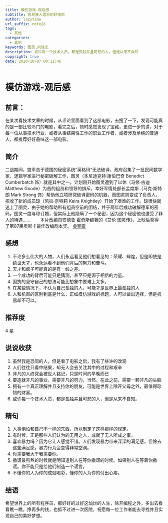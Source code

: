 ```yaml
---
title: 模仿游戏-观后感
subtitle: 容易被人遗忘的好电影
author: lazytime
url_suffix: note28
tags:
  - 其他
categories:
  - 其他
keywords: 图灵,同性恋
description: 或许每一个技术人员，都是孤独并且可悲的人，但是从来不自知
copyright: true
date: 2020-10-07 00:11:46
---
```


# 模仿游戏-观后感

## 前言：

​	在某次看技术文章的时候，从评论里面看到了这部电影，去搜了一下，发现可能真的是一部比较冷门的电影，看完之后，顿时感觉发现了宝藏，更进一步的讲，对于每一位从事技术行业，或者从事结果性工作的职业工作者，或者涉及单纯的普通人，都推荐好好品味这一部电影。

<!-- more -->

## 简介

二战期间，盟军苦于德国的秘密系统”英格玛“无法破译，政府召集了一批民间数学家、逻辑学家进行秘密破解工作，图灵（本尼迪克特·康伯巴奇 Benedict Cumberbatch 饰）就是其中之一。计划刚开始图灵遭到了以休（马修·古迪 Matthew Goode）为首的组员和领导的排斥，幸好军情处部长孟席斯（马克·斯特朗 Mark Strong 饰）帮助他立项研究破译密码的机器，而图灵则变成了负责人，招收了新的成员琼（凯拉·奈特莉 Keira Knightley）开始了艰难的工作。琼很快就迷上了图灵，由于她的帮助所有组员空前的团结，并于两年后成功破解德军的密码。图灵一度与琼订婚，但实际上他隐瞒了一个秘密，因为这个秘密他也遭受了非人的待遇……
　　本片改编自安德鲁·霍奇斯编著的《艾伦·图灵传》，上映后获得了第87届奥斯卡最佳改编剧本奖。 [©豆瓣](https://movie.douban.com/help/movie#t0-qs)

## 感想

1. 不论多么伟大的人物，人们永远看见他们想看见的：荣耀、辉煌，但是即使是绝世天才，也永远看不到他们背后的努力和奋斗。
2. 天才和疯子可能真的是有一线之差。
3. 一个成功的背后可能只是猜测，甚至只是源于相信的力量。
4. 固执的坚守自己的想法可能比想象中要难上太多。
5. 在某些情况下，不认为自己孤独的人，可能才是世界上最孤独的人
6. 人和机器的区别到底是什么，正如模仿游戏的标题，人可以做出选择，但是机器却不可以。

## 推荐度

4 星

## 说说收获

1. 虽然我是恐同的人，但是看了电影之后，我有了些许的改观
2. 人们往往只看中结果，却无人会去关注其中的过程和艰辛
3. 非凡的人终究会被世人铭记，只是时间的早晚而已
4. 要造就非凡的事业，需要非凡的努力，当然，在此之前，需要一颗非凡的头脑
5. 拥有一个真正理解并且支持你的朋友，可能是世界上除开父母之外，最值得珍惜的财富。
6. 或许每一个技术人员，都是孤独并且可悲的人，但是从来不自知。

## 精句

1. 人类惧怕和自己不一样的东西，所以制定了这样那样的规定。
2. 有时候，正是那些人们认为的无用之人，成就了无人所成之事。
3. 喜欢暴力吗？因为它让人感觉不错。人们发现暴力带来深深的满足感，但除去这些满足感，暴力行为会变得非常空洞。
4. 你需要我大于我需要你。
5. 撒谎最煎熬的时候就是明知道别人在等你撒谎的时候。如果别人在等着你撒谎。你不能只是给他们制造一个谎言。
6. 不懂你的人为你的成就喝彩，懂你的人为你的付出心疼。

## 结语

希望世界上的所有程序员，都好好的过好这灿烂的人生，除开编程之外，多出去看看瞧一瞧，挣再多的钱，也抵不过进一次医院，祝愿每一位工作者能去寻找并且实现自己的美好梦想。

